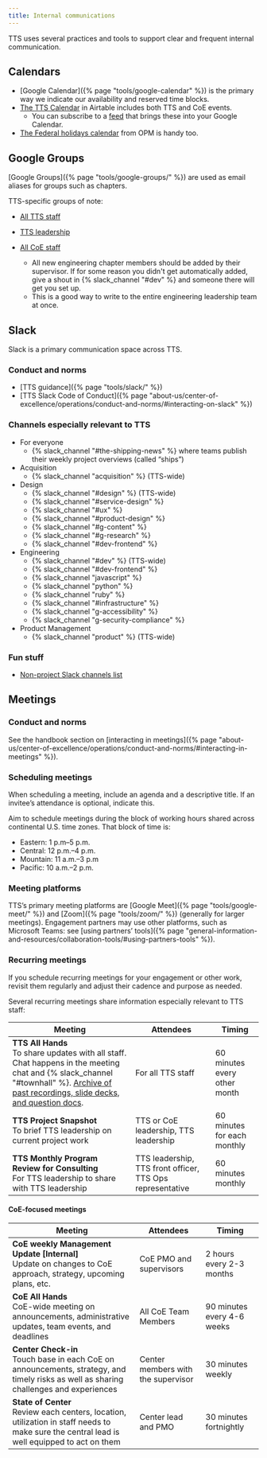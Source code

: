 ```yaml
---
title: Internal communications
---
```


TTS uses several practices and tools to support clear and frequent internal communication.

## Calendars

- [Google Calendar]({% page "tools/google-calendar" %}) is the primary way we indicate our availability and reserved time blocks.
- [The TTS Calendar](https://airtable.com/appN6llr7h1vUry6P/pag1kYDFRwB6qUilp?cmpsj=allRecords) in Airtable includes both TTS and CoE events.
  - You can subscribe to a [feed](https://airtable.com/appN6llr7h1vUry6P/pag0aA4Lrc6QZta3Q) that brings these into your Google Calendar.
- [The Federal holidays calendar](https://airtable.com/appN6llr7h1vUry6P/pag0aA4Lrc6QZta3Q) from OPM is handy too.

## Google Groups

[Google Groups]({% page "tools/google-groups/" %}) are used as email aliases for groups such as chapters.

TTS-specific groups of note:

- [All TTS staff](https://groups.google.com/a/gsa.gov/g/center-of-excellence-Team)
- [TTS leadership](https://groups.google.com/a/gsa.gov/g/center-of-excellence-Leadership)
- [All CoE staff](https://groups.google.com/a/gsa.gov/g/coe-leads)

  - All new engineering chapter members should be added by their supervisor. If for some reason you didn't get automatically added, give a shout in {% slack_channel "#dev" %} and someone there will get you set up.
  - This is a good way to write to the entire engineering leadership team at once.

## Slack

Slack is a primary communication space across TTS.

### Conduct and norms

- [TTS guidance]({% page "tools/slack/" %})
- [TTS Slack Code of Conduct]({% page "about-us/center-of-excellence/operations/conduct-and-norms/#interacting-on-slack" %})

### Channels especially relevant to TTS

- For everyone
  - {% slack_channel "#the-shipping-news" %} where teams publish their weekly project overviews (called “ships”)
- Acquisition
  - {% slack_channel "acquisition" %} (TTS-wide)
- Design
  - {% slack_channel "#design" %} (TTS-wide)
  - {% slack_channel "#service-design" %}
  - {% slack_channel "#ux" %}
  - {% slack_channel "#product-design" %}
  - {% slack_channel "#g-content" %}
  - {% slack_channel "#g-research" %}
  - {% slack_channel "#dev-frontend" %}
- Engineering
  - {% slack_channel "#dev" %}  (TTS-wide)
  - {% slack_channel "#dev-frontend" %}
  - {% slack_channel "javascript" %}
  - {% slack_channel "python" %}
  - {% slack_channel "ruby" %}
  - {% slack_channel "#infrastructure" %}
  - {% slack_channel "g-accessibility" %}
  - {% slack_channel "g-security-compliance" %}
- Product Management
  - {% slack_channel "product" %} (TTS-wide)

### Fun stuff

- [Non-project Slack channels list](https://docs.google.com/document/d/1HAcC0qU756AzeZ38iZOlosN98Xeppr2sJ9LXLOx0UbM/edit#heading=h.k48c7a84vrza)

## Meetings

### Conduct and norms

See the handbook section on [interacting in meetings]({% page "about-us/center-of-excellence/operations/conduct-and-norms/#interacting-in-meetings" %}).

### Scheduling meetings

When scheduling a meeting, include an agenda and a descriptive title. If an invitee’s attendance is optional, indicate this.

Aim to schedule meetings during the block of working hours shared across continental U.S. time zones. That block of time is:

- Eastern: 1 p.m–5 p.m.
- Central: 12 p.m.–4 p.m.
- Mountain: 11 a.m.–3 p.m
- Pacific: 10 a.m.–2 p.m.

### Meeting platforms

TTS’s primary meeting platforms are [Google Meet]({% page "tools/google-meet/" %}) and [Zoom]({% page "tools/zoom/" %}) (generally for larger meetings). Engagement partners may use other platforms, such as Microsoft Teams: see [using partners’ tools]({% page "general-information-and-resources/collaboration-tools/#using-partners-tools" %}).

### Recurring meetings

If you schedule recurring meetings for your engagement or other work, revisit them regularly and adjust their cadence and purpose as needed.

Several recurring meetings share information especially relevant to TTS staff:

| Meeting  | Attendees | Timing |
|----------|-----------|--------|
| **TTS All Hands**<br> To share updates with all staff. Chat happens in the meeting chat and {% slack_channel "#townhall" %}. [Archive of past recordings, slide decks, and question docs](https://docs.google.com/spreadsheets/d/1KK1aU5fN0wiOtcHbVWm-FX4-ITFrY3Qohvny_Tazrl0/edit?gid=0#gid=0). | For all TTS staff  | 60 minutes every other month |
| **TTS Project Snapshot**<br> To brief TTS leadership on current project work | TTS or CoE leadership, TTS leadership | 60 minutes for each monthly |
| **TTS Monthly Program Review for Consulting**<br> For TTS leadership to share with TTS leadership | TTS leadership, TTS front officer, TTS Ops representative | 60 minutes monthly |

#### CoE-focused meetings

| Meeting  | Attendees | Timing |
|----------|-----------|--------|
| **CoE weekly Management Update \[Internal\]**<br> Update on changes to CoE approach, strategy, upcoming plans, etc. | CoE PMO and supervisors | 2 hours every 2-3 months |
| **CoE All Hands**<br> CoE-wide meeting on announcements, administrative updates, team events, and deadlines | All CoE Team Members  | 90 minutes every 4-6 weeks |
| **Center Check-in**<br> Touch base in each CoE on announcements, strategy, and timely risks as well as sharing challenges and experiences | Center members with the supervisor  | 30 minutes weekly |
| **State of Center**<br> Review each centers, location, utilization in staff needs to make sure the central lead is well equipped to act on them | Center lead and PMO | 30 minutes fortnightly |

